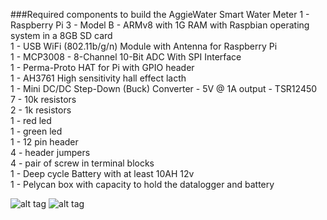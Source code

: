 ###Required components to build the AggieWater Smart Water Meter
1 - Raspberry Pi 3 - Model B - ARMv8 with 1G RAM with Raspbian operating system in a 8GB SD card  
1 - USB WiFi (802.11b/g/n) Module with Antenna for Raspberry Pi  
1 - MCP3008 - 8-Channel 10-Bit ADC With SPI Interface  
1 - Perma-Proto HAT for Pi  with GPIO header  
1 - AH3761 High sensitivity hall effect lacth  
1 - Mini DC/DC Step-Down (Buck) Converter - 5V @ 1A output - TSR12450   
7 - 10k resistors  
2 - 1k resistors  
1 - red led  
1 - green led  
1 - 12 pin header  
4 - header jumpers  
4 - pair of screw in terminal blocks  
1 - Deep cycle Battery with at least 10AH 12v  
1 - Pelycan box with capacity to hold the datalogger and battery  

![alt tag](https://github.com/UCHIC/WaterMonitor/blob/master/doc/images/MCP3008__to_RPI.png)
![alt tag](https://github.com/UCHIC/WaterMonitor/blob/master/doc/images/AGGIEWATER_PORTS.png)

